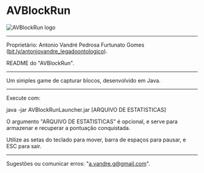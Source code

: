 # AVBlockRun
![AVBlockRun logo](https://antoniovandre2.github.io/AVBlockRun/AVBlockRun%20-%20Logo%20-%20200p.png)
____________________

Proprietário: Antonio Vandré Pedrosa Furtunato Gomes ([bit.ly/antoniovandre_legadoontologico](https://bit.ly/antoniovandre_legadoontologico)).

README do "AVBlockRun".
____________________

Um simples game de capturar blocos, desenvolvido em Java.
_____

Execute com:

java -jar AVBlockRunLauncher.jar [ARQUIVO DE ESTATISTICAS]

O argumento "ARQUIVO DE ESTATISTICAS" é opcional, e serve para armazenar e recuperar a pontuação conquistada.

Utilize as setas do teclado para mover, barra de espaços para pausar, e ESC para sair.
____________________

Sugestões ou comunicar erros: "a.vandre.g@gmail.com".

